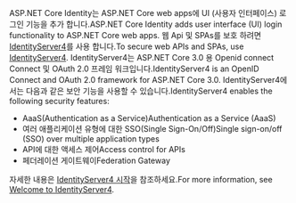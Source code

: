 <span data-ttu-id="eeff3-101">ASP.NET Core Identity는 ASP.NET Core web apps에 UI (사용자 인터페이스) 로그인 기능을 추가 합니다.</span><span class="sxs-lookup"><span data-stu-id="eeff3-101">ASP.NET Core Identity adds user interface (UI) login functionality to ASP.NET Core web apps.</span></span> <span data-ttu-id="eeff3-102">웹 Api 및 SPAs를 보호 하려면 [IdentityServer4](https://identityserver.io)를 사용 합니다.</span><span class="sxs-lookup"><span data-stu-id="eeff3-102">To secure web APIs and SPAs, use [IdentityServer4](https://identityserver.io).</span></span> <span data-ttu-id="eeff3-103">IdentityServer4는 ASP.NET Core 3.0 용 Openid connect Connect 및 OAuth 2.0 프레임 워크입니다.</span><span class="sxs-lookup"><span data-stu-id="eeff3-103">IdentityServer4 is an OpenID Connect and OAuth 2.0 framework for ASP.NET Core 3.0.</span></span> <span data-ttu-id="eeff3-104">IdentityServer4에서는 다음과 같은 보안 기능을 사용할 수 있습니다.</span><span class="sxs-lookup"><span data-stu-id="eeff3-104">IdentityServer4 enables the following security features:</span></span>

* <span data-ttu-id="eeff3-105">AaaS(Authentication as a Service)</span><span class="sxs-lookup"><span data-stu-id="eeff3-105">Authentication as a Service (AaaS)</span></span>
* <span data-ttu-id="eeff3-106">여러 애플리케이션 유형에 대한 SSO(Single Sign-On/Off)</span><span class="sxs-lookup"><span data-stu-id="eeff3-106">Single sign-on/off (SSO) over multiple application types</span></span>
* <span data-ttu-id="eeff3-107">API에 대한 액세스 제어</span><span class="sxs-lookup"><span data-stu-id="eeff3-107">Access control for APIs</span></span>
* <span data-ttu-id="eeff3-108">페더레이션 게이트웨이</span><span class="sxs-lookup"><span data-stu-id="eeff3-108">Federation Gateway</span></span>

<span data-ttu-id="eeff3-109">자세한 내용은 [IdentityServer4 시작](http://docs.identityserver.io/en/latest/index.html)을 참조하세요.</span><span class="sxs-lookup"><span data-stu-id="eeff3-109">For more information, see [Welcome to IdentityServer4](http://docs.identityserver.io/en/latest/index.html).</span></span>